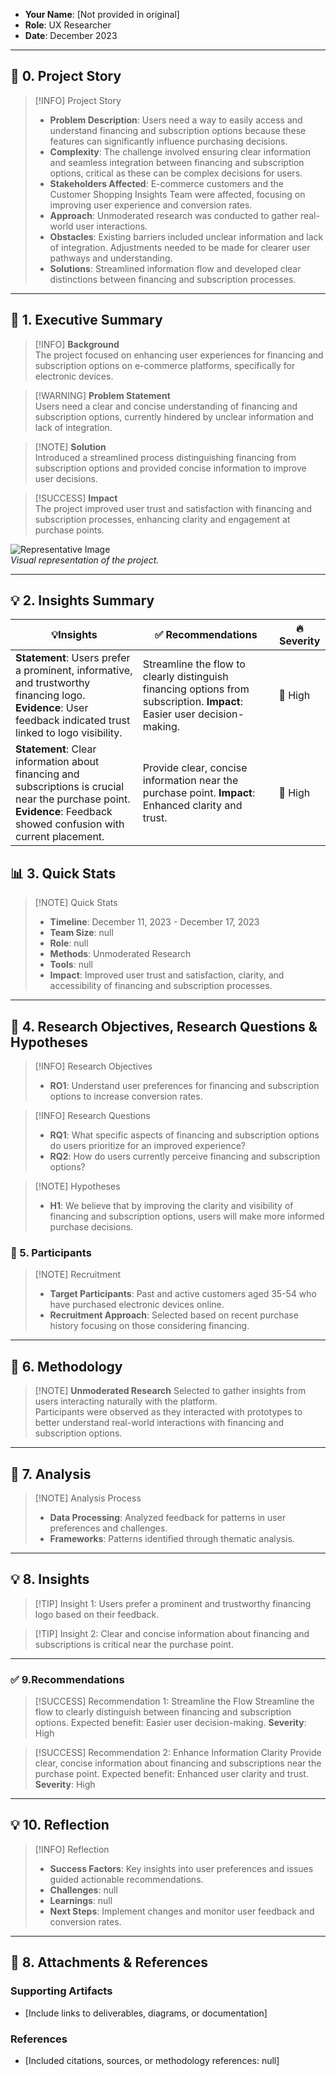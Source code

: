 
- **Your Name**: [Not provided in original]  
- **Role**: UX Researcher  
- **Date**: December 2023

---

## 📖 **0. Project Story**

> [!INFO] Project Story  
> - **Problem Description**: Users need a way to easily access and understand financing and subscription options because these features can significantly influence purchasing decisions.  
> - **Complexity**: The challenge involved ensuring clear information and seamless integration between financing and subscription options, critical as these can be complex decisions for users.  
> - **Stakeholders Affected**: E-commerce customers and the Customer Shopping Insights Team were affected, focusing on improving user experience and conversion rates.  
> - **Approach**: Unmoderated research was conducted to gather real-world user interactions.  
> - **Obstacles**: Existing barriers included unclear information and lack of integration. Adjustments needed to be made for clearer user pathways and understanding.  
> - **Solutions**: Streamlined information flow and developed clear distinctions between financing and subscription processes.  

---

## 💬 **1. Executive Summary**

> [!INFO] **Background**  
> The project focused on enhancing user experiences for financing and subscription options on e-commerce platforms, specifically for electronic devices.

> [!WARNING] **Problem Statement**  
> Users need a clear and concise understanding of financing and subscription options, currently hindered by unclear information and lack of integration.

> [!NOTE] **Solution**  
> Introduced a streamlined process distinguishing financing from subscription options and provided concise information to improve user decisions.

> [!SUCCESS] **Impact**  
> The project improved user trust and satisfaction with financing and subscription processes, enhancing clarity and engagement at purchase points.

![Representative Image](https://via.placeholder.com/300)  
*Visual representation of the project.*

---

## 💡 **2. Insights Summary**

| 💡**Insights**                                                        | ✅ Recommendations                                                                   | 🔥 Severity                  |
| --------------------------------------------------------------------- | ----------------------------------------------------------------------------------- | ---------------------------- |
| **Statement**: Users prefer a prominent, informative, and trustworthy financing logo. **Evidence**: User feedback indicated trust linked to logo visibility. | Streamline the flow to clearly distinguish financing options from subscription. **Impact**: Easier user decision-making. | 🔴 High                       |
| **Statement**: Clear information about financing and subscriptions is crucial near the purchase point. **Evidence**: Feedback showed confusion with current placement. | Provide clear, concise information near the purchase point. **Impact**: Enhanced clarity and trust. | 🔴 High                       |

## 📊 **3. Quick Stats**

> [!NOTE] Quick Stats  
> - **Timeline**: December 11, 2023 - December 17, 2023  
> - **Team Size**: null  
> - **Role**: null  
> - **Methods**: Unmoderated Research  
> - **Tools**: null  
> - **Impact**: Improved user trust and satisfaction, clarity, and accessibility of financing and subscription processes.  

---

## 🎯 **4. Research Objectives, Research Questions & Hypotheses**

> [!INFO] Research Objectives   
>   - **RO1**: Understand user preferences for financing and subscription options to increase conversion rates.  

> [!INFO] Research Questions  
>   - **RQ1**: What specific aspects of financing and subscription options do users prioritize for an improved experience?  
>   - **RQ2**: How do users currently perceive financing and subscription options?  

> [!NOTE] Hypotheses  
> - **H1**: We believe that by improving the clarity and visibility of financing and subscription options, users will make more informed purchase decisions.  

### 👥 5. **Participants**

> [!NOTE] Recruitment  
> - **Target Participants**: Past and active customers aged 35-54 who have purchased electronic devices online.  
> - **Recruitment Approach**: Selected based on recent purchase history focusing on those considering financing.  

---

##  🧪 6. **Methodology**

> [!NOTE] **Unmoderated Research**
> Selected to gather insights from users interacting naturally with the platform.  
> Participants were observed as they interacted with prototypes to better understand real-world interactions with financing and subscription options.  

---

## 🔬 **7. Analysis**

> [!NOTE] Analysis Process  
> - **Data Processing**: Analyzed feedback for patterns in user preferences and challenges.  
> - **Frameworks**: Patterns identified through thematic analysis.  

---

## 💡 **8. Insights**

> [!TIP] Insight 1: 
> Users prefer a prominent and trustworthy financing logo based on their feedback.

> [!TIP] Insight 2:
> Clear and concise information about financing and subscriptions is critical near the purchase point.

---

### ✅ 9.**Recommendations**

> [!SUCCESS] Recommendation 1: Streamline the Flow
> Streamline the flow to clearly distinguish between financing and subscription options. Expected benefit: Easier user decision-making.
> **Severity**: High  

> [!SUCCESS] Recommendation 2: Enhance Information Clarity
> Provide clear, concise information about financing and subscriptions near the purchase point. Expected benefit: Enhanced user clarity and trust.
> **Severity**: High  

---

## 💡 **10. Reflection**

> [!INFO] Reflection  
> - **Success Factors**: Key insights into user preferences and issues guided actionable recommendations.  
> - **Challenges**: null  
> - **Learnings**: null  
> - **Next Steps**: Implement changes and monitor user feedback and conversion rates.  

---

## 📎 **8. Attachments & References**

### **Supporting Artifacts**
- [Include links to deliverables, diagrams, or documentation]

### **References**
- [Included citations, sources, or methodology references: null]
